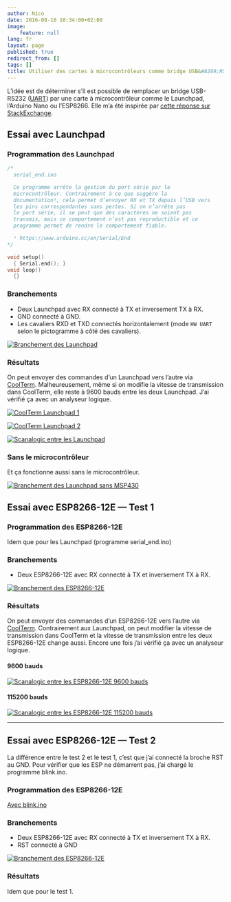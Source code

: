 ```yaml
---
author: Nico
date: 2016-08-10 10:34:00+02:00
image:
    feature: null
lang: fr
layout: page
published: true
redirect_from: []
tags: []
title: Utiliser des cartes à microcontrôleurs comme bridge USB&#8209;RS232
---
```


L’idée est de déterminer s’il est possible de remplacer un bridge USB-RS232 ([UART][1]) par une carte à microcontrôleur comme le Launchpad, l’Arduino Nano ou l’ESP8266.
Elle m’a été inspirée par [cette réponse sur StackExchange][2].

[1]: https://fr.wikipedia.org/wiki/UART
[2]: http://arduino.stackexchange.com/questions/18575/send-at-commands-to-esp8266-from-arduino-uno-via-a-softwareserial-port/18614#18614

## Essai avec Launchpad

### Programmation des Launchpad

```c++
/*
  serial_end.ino

  Ce programme arrête la gestion du port série par le
  microcontrôleur. Contrairement à ce que suggère la
  documentation¹, cela permet d’envoyer RX et TX depuis l’USB vers
  les pins correspondantes sans pertes. Si on n’arrête pas
  le port série, il se peut que des caractères ne soient pas
  transmis, mais ce comportement n’est pas reproductible et ce
  programme permet de rendre le comportement fiable.

  ¹ https://www.arduino.cc/en/Serial/End
*/

void setup()
  { Serial.end(); }
void loop()
  {}
```

### Branchements

-   Deux Launchpad avec RX connecté à TX et inversement TX à RX.
-   GND connecté à GND.
-   Les cavaliers RXD et TXD connectés horizontalement (mode `HW UART` selon le pictogramme à côté des cavaliers).

[![Branchement des Launchpad][img_1]][img_1]

[img_1]: ../files/2016-08-10-usb-rs232_bridge_microcontroleurs/images/branchement_launchpad_lowres.jpg

### Résultats

On peut envoyer des commandes d’un Launchpad vers l’autre via [CoolTerm][3].
Malheureusement, même si on modifie la vitesse de transmission dans CoolTerm, elle reste à 9600 bauds entre les deux Launchpad.
J’ai vérifié ça avec un analyseur logique.

[3]: http://freeware.the-meiers.org/

[![CoolTerm Launchpad 1][img_2]][img_2]

[img_2]: ../files/2016-08-10-usb-rs232_bridge_microcontroleurs/images/coolterm_launchpad_1.png

[![CoolTerm Launchpad 2][img_3]][img_3]

[img_3]: ../files/2016-08-10-usb-rs232_bridge_microcontroleurs/images/coolterm_launchpad_2.png

[![Scanalogic entre les Launchpad][img_4]][img_4]

[img_4]: ../files/2016-08-10-usb-rs232_bridge_microcontroleurs/images/acquisition_launchpad.png

### Sans le microcontrôleur

Et ça fonctionne aussi sans le microcontrôleur.

[![Branchement des Launchpad sans MSP430][img_5]][img_5]

[img_5]: ../files/2016-08-10-usb-rs232_bridge_microcontroleurs/images/branchement_launchpad_sans_msp430_lowres.jpg

## Essai avec ESP8266-12E — Test 1

### Programmation des ESP8266-12E

Idem que pour les Launchpad (programme serial_end.ino)

### Branchements

-   Deux ESP8266-12E avec RX connecté à TX et inversement TX à RX.

[![Branchement des ESP8266-12E][img_6]][img_6]

[img_6]: ../files/2016-08-10-usb-rs232_bridge_microcontroleurs/images/branchement_esp8266-12E_test1_lowres.jpg

### Résultats

On peut envoyer des commandes d’un ESP8266-12E vers l’autre via [CoolTerm][1].
Contrairement aux Launchpad, on peut modifier la vitesse de transmission dans CoolTerm et la vitesse de transmission entre les deux ESP8266-12E change aussi.
Encore une fois j’ai vérifié ça avec un analyseur logique.

#### 9600 bauds

[![Scanalogic entre les ESP8266-12E 9600 bauds][img_7]][img_7]

[img_7]: ../files/2016-08-10-usb-rs232_bridge_microcontroleurs/images/acquisition_esp8266-12E_9600.png

#### 115200 bauds

[![Scanalogic entre les ESP8266-12E 115200 bauds][img_8]][img_8]

[img_8]: ../files/2016-08-10-usb-rs232_bridge_microcontroleurs/images/acquisition_esp8266-12E_115200.png

---

## Essai avec ESP8266-12E — Test 2

La différence entre le test 2 et le test 1, c’est que j’ai connecté la broche RST au GND.
Pour vérifier que les ESP ne démarrent pas, j’ai chargé le programme blink.ino.

### Programmation des ESP8266-12E

[Avec blink.ino](https://github.com/NicHub/ouilogique-ESP8266-Arduino/blob/master/blink/blink.ino)

### Branchements

-   Deux ESP8266-12E avec RX connecté à TX et inversement TX à RX.
-   RST connecté à GND

[![Branchement des ESP8266-12E][img_9]][img_9]

[img_9]: ../files/2016-08-10-usb-rs232_bridge_microcontroleurs/images/branchement_esp8266-12E_test2_lowres.jpg

### Résultats

Idem que pour le test 1.
